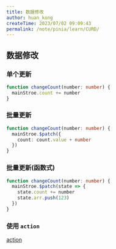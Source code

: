 ```yaml
---
title: 数据修改
author: huan_kong
createTime: 2023/07/02 09:09:43
permalink: /note/pinia/learn/CURD/
---
```


## 数据修改

### 单个更新

```typescript
function changeCount(number: number) {
  mainStroe.count += number
}
```

### 批量更新

```typescript
function changeCount(number: number) {
  mainStroe.$patch({
    count: count.value + number
  })
}
```

### 批量更新(函数式)

```typescript
function changeCount(number: number) {
  mainStroe.$patch(state => {
    state.count += number
    state.arr.push(123)
  })
}
```

### 使用 `action`

[action](/note/pinia/action)
